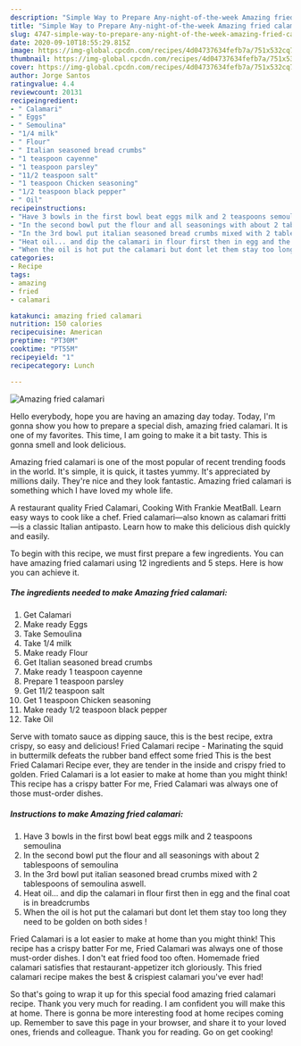 ```yaml
---
description: "Simple Way to Prepare Any-night-of-the-week Amazing fried calamari"
title: "Simple Way to Prepare Any-night-of-the-week Amazing fried calamari"
slug: 4747-simple-way-to-prepare-any-night-of-the-week-amazing-fried-calamari
date: 2020-09-10T18:55:29.815Z
image: https://img-global.cpcdn.com/recipes/4d04737634fefb7a/751x532cq70/amazing-fried-calamari-recipe-main-photo.jpg
thumbnail: https://img-global.cpcdn.com/recipes/4d04737634fefb7a/751x532cq70/amazing-fried-calamari-recipe-main-photo.jpg
cover: https://img-global.cpcdn.com/recipes/4d04737634fefb7a/751x532cq70/amazing-fried-calamari-recipe-main-photo.jpg
author: Jorge Santos
ratingvalue: 4.4
reviewcount: 20131
recipeingredient:
- " Calamari"
- " Eggs"
- " Semoulina"
- "1/4 milk"
- " Flour"
- " Italian seasoned bread crumbs"
- "1 teaspoon cayenne"
- "1 teaspoon parsley"
- "11/2 teaspoon salt"
- "1 teaspoon Chicken seasoning"
- "1/2 teaspoon black pepper"
- " Oil"
recipeinstructions:
- "Have 3 bowls in the first bowl beat eggs milk and 2 teaspoons semoulina"
- "In the second bowl put the flour and all seasonings with about 2 tablespoons of semoulina"
- "In the 3rd bowl put italian seasoned bread crumbs mixed with 2 tablespoons of semoulina aswell."
- "Heat oil... and dip the calamari in flour first then in egg and the final coat is in breadcrumbs"
- "When the oil is hot put the calamari but dont let them stay too long they need to be golden on both sides !"
categories:
- Recipe
tags:
- amazing
- fried
- calamari

katakunci: amazing fried calamari 
nutrition: 150 calories
recipecuisine: American
preptime: "PT30M"
cooktime: "PT55M"
recipeyield: "1"
recipecategory: Lunch

---
```



![Amazing fried calamari](https://img-global.cpcdn.com/recipes/4d04737634fefb7a/751x532cq70/amazing-fried-calamari-recipe-main-photo.jpg)

Hello everybody, hope you are having an amazing day today. Today, I'm gonna show you how to prepare a special dish, amazing fried calamari. It is one of my favorites. This time, I am going to make it a bit tasty. This is gonna smell and look delicious.

Amazing fried calamari is one of the most popular of recent trending foods in the world. It's simple, it is quick, it tastes yummy. It's appreciated by millions daily. They're nice and they look fantastic. Amazing fried calamari is something which I have loved my whole life.

A restaurant quality Fried Calamari, Cooking With Frankie MeatBall. Learn easy ways to cook like a chef. Fried calamari—also known as calamari fritti—is a classic Italian antipasto. Learn how to make this delicious dish quickly and easily.


To begin with this recipe, we must first prepare a few ingredients. You can have amazing fried calamari using 12 ingredients and 5 steps. Here is how you can achieve it.

<!--inarticleads1-->

##### The ingredients needed to make Amazing fried calamari:

1. Get  Calamari
1. Make ready  Eggs
1. Take  Semoulina
1. Take 1/4 milk
1. Make ready  Flour
1. Get  Italian seasoned bread crumbs
1. Make ready 1 teaspoon cayenne
1. Prepare 1 teaspoon parsley
1. Get 11/2 teaspoon salt
1. Get 1 teaspoon Chicken seasoning
1. Make ready 1/2 teaspoon black pepper
1. Take  Oil


Serve with tomato sauce as dipping sauce, this is the best recipe, extra crispy, so easy and delicious! Fried Calamari recipe - Marinating the squid in buttermilk defeats the rubber band effect some fried This is the best Fried Calamari Recipe ever, they are tender in the inside and crispy fried to golden. Fried Calamari is a lot easier to make at home than you might think! This recipe has a crispy batter For me, Fried Calamari was always one of those must-order dishes. 

<!--inarticleads2-->

##### Instructions to make Amazing fried calamari:

1. Have 3 bowls in the first bowl beat eggs milk and 2 teaspoons semoulina
1. In the second bowl put the flour and all seasonings with about 2 tablespoons of semoulina
1. In the 3rd bowl put italian seasoned bread crumbs mixed with 2 tablespoons of semoulina aswell.
1. Heat oil... and dip the calamari in flour first then in egg and the final coat is in breadcrumbs
1. When the oil is hot put the calamari but dont let them stay too long they need to be golden on both sides !


Fried Calamari is a lot easier to make at home than you might think! This recipe has a crispy batter For me, Fried Calamari was always one of those must-order dishes. I don&#39;t eat fried food too often. Homemade fried calamari satisfies that restaurant-appetizer itch gloriously. This fried calamari recipe makes the best &amp; crispiest calamari you&#39;ve ever had! 

So that's going to wrap it up for this special food amazing fried calamari recipe. Thank you very much for reading. I am confident you will make this at home. There is gonna be more interesting food at home recipes coming up. Remember to save this page in your browser, and share it to your loved ones, friends and colleague. Thank you for reading. Go on get cooking!
